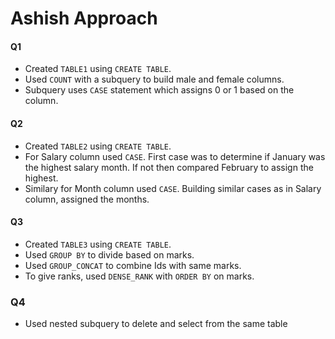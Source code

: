 # Ashish Approach

#### Q1
- Created `TABLE1` using `CREATE TABLE`.
- Used `COUNT` with a subquery to build male and female columns. 
- Subquery uses `CASE` statement which assigns 0 or 1 based on the column.

#### Q2

- Created `TABLE2` using `CREATE TABLE`.
- For Salary column used `CASE`. First case was to determine if January was the highest salary month. If not then compared February to assign the highest.
- Similary for Month column used `CASE`. Building similar cases as in Salary column, assigned the months.

#### Q3

- Created `TABLE3` using `CREATE TABLE`.
- Used `GROUP BY` to divide based on marks.
- Used `GROUP_CONCAT` to combine Ids with same marks.
- To give ranks, used `DENSE_RANK` with `ORDER BY` on marks.

### Q4

-  Used nested subquery to delete and select from the same table



